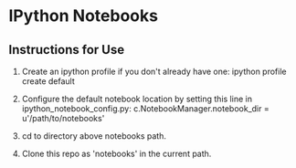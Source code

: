 IPython Notebooks
=================

Instructions for Use
--------------------

1. Create an ipython profile if you don't already have one:
    ipython profile create default

2. Configure the default notebook location by setting this line in ipython_notebook_config.py:
    c.NotebookManager.notebook_dir = u'/path/to/notebooks'

3. cd to directory above notebooks path.

4. Clone this repo as 'notebooks' in the current path.

